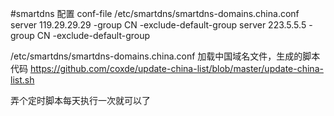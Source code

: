 #smartdns 配置
conf-file /etc/smartdns/smartdns-domains.china.conf
server 119.29.29.29 -group CN -exclude-default-group
server 223.5.5.5 -group CN -exclude-default-group

/etc/smartdns/smartdns-domains.china.conf 加载中国域名文件，生成的脚本代码
https://github.com/coxde/update-china-list/blob/master/update-china-list.sh

弄个定时脚本每天执行一次就可以了
